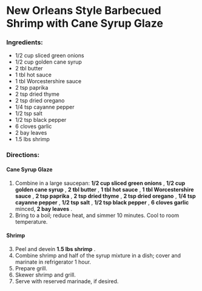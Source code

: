 # New Orleans Style Barbecued Shrimp with Cane Syrup Glaze 

### Ingredients: 
* 1/2 cup sliced green onions
* 1/2 cup golden cane syrup
* 2 tbl butter
* 1 tbl hot sauce
* 1 tbl Worcestershire sauce
* 2 tsp paprika
* 2 tsp dried thyme
* 2 tsp dried oregano
* 1/4 tsp cayanne pepper
* 1/2 tsp salt
* 1/2 tsp black pepper
* 6 cloves garlic
* 2 bay leaves
* 1.5 lbs shrimp

### Directions: 
#### Cane Syrup Glaze
1. Combine in a large saucepan: **1/2 cup sliced green onions** , **1/2 cup golden cane syrup** , **2 tbl butter** , **1 tbl hot sauce** , **1 tbl Worcestershire sauce** , **2 tsp paprika** , **2 tsp dried thyme** , **2 tsp dried oregano** , **1/4 tsp cayanne pepper** , **1/2 tsp salt** , **1/2 tsp black pepper** , **6 cloves garlic** minced, **2 bay leaves** . 
2. Bring to a boil; reduce heat, and simmer 10 minutes. Cool to room temperature. 


#### Shrimp
3. Peel and devein **1.5 lbs shrimp** . 
4. Combine shrimp and half of the syrup mixture in a dish; cover and marinate in refrigerator 1 hour. 
5. Prepare grill. 
6. Skewer shrimp and grill. 
7. Serve with reserved marinade, if desired. 



